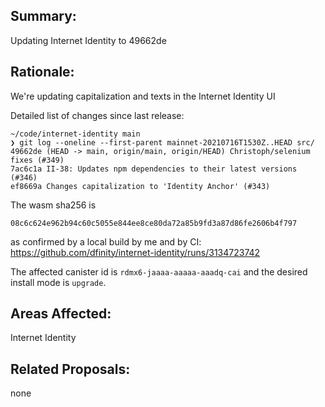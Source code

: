 ## Summary:

Updating Internet Identity to 49662de

## Rationale:

We're updating capitalization and texts in the Internet Identity UI

Detailed list of changes since last release:
```
~/code/internet-identity main
❯ git log --oneline --first-parent mainnet-20210716T1530Z..HEAD src/
49662de (HEAD -> main, origin/main, origin/HEAD) Christoph/selenium fixes (#349)
7ac6c1a II-38: Updates npm dependencies to their latest versions (#346)
ef8669a Changes capitalization to 'Identity Anchor' (#343)
```

The wasm sha256 is
```
08c6c624e962b94c60c5055e844ee8ce80da72a85b9fd3a87d86fe2606b4f797
```
as confirmed by a local build by me and by CI: https://github.com/dfinity/internet-identity/runs/3134723742

The affected canister id is `rdmx6-jaaaa-aaaaa-aaadq-cai` and the desired install mode is `upgrade`.

## Areas Affected:

Internet Identity

## Related Proposals:

none
